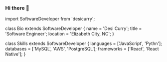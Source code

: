 ### Hi there 👋

import SoftwareDeveloper from 'desicurry';

class Bio extends SoftwareDeveloper {
  name     = 'Desi Curry';
  title    = 'Software Engineer';
  location = 'Elizabeth City, NC';
}

class Skills extends SoftwareDeveloper {
  languages  = ['JavaScript', 'Pythn'];
  databases  = ['MySQL', 'AWS', 'PostgreSQL'];
  frameworks = ['React', 'React Native'];
}
